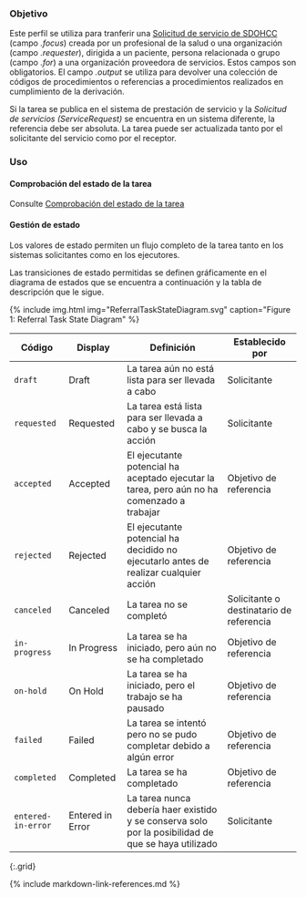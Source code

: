 ### Objetivo

Este perfil se utiliza para tranferir una [Solicitud de servicio de SDOHCC](StructureDefinition-SDOHCC-ServiceRequestCL.html) (campo *.focus*) creada por un profesional de la salud o una organización (campo *.requester*), dirigida a un paciente, persona relacionada o grupo (campo *.for*) a una organización proveedora de servicios. Estos campos son obligatorios. El campo *.output* se utiliza para devolver una colección de códigos de procedimientos o referencias a procedimientos realizados en cumplimiento de la derivación. 

Si la tarea se publica en el sistema de prestación de servicio y la *Solicitud de servicios (ServiceRequest)* se encuentra en un sistema diferente, la referencia debe ser absoluta. La tarea puede ser actualizada tanto por el solicitante del servicio como por el receptor. 

### Uso

#### Comprobación del estado de la tarea

Consulte [Comprobación del estado de la tarea](8-checking_taks_status.html)

#### Gestión de estado

Los valores de estado permiten un flujo completo de la tarea tanto en los sistemas solicitantes como en los ejecutores. 

Las transiciones de estado permitidas se definen gráficamente en el diagrama de estados que se encuentra a continuación y la tabla de descripción que le sigue. 

{% include img.html img="ReferralTaskStateDiagram.svg" caption="Figure 1: Referral Task State Diagram" %}

| Código | Display | Definición | Establecido por |
| ------ | ------- | ---------- | --------------- |
| `draft` | Draft | La tarea aún no está lista para ser llevada a cabo | Solicitante |
| `requested` | Requested | La tarea está lista para ser llevada a cabo y se busca la acción | Solicitante |
| `accepted` | Accepted | El ejecutante potencial ha aceptado ejecutar la tarea, pero aún no ha comenzado a trabajar | Objetivo de referencia |
| `rejected` | Rejected | El ejecutante potencial ha decidido no ejecutarlo antes de realizar cualquier acción | Objetivo de referencia |
| `canceled`  |Canceled  | La tarea no se completó | Solicitante o destinatario de referencia |
| `in-progress` | In Progress | La tarea se ha iniciado, pero aún no se ha completado | Objetivo de referencia |
| `on-hold`  |On Hold | La tarea se ha iniciado, pero el trabajo se ha pausado | Objetivo de referencia  |
| `failed` | Failed | La tarea se intentó pero no se pudo completar debido a algún error |  Objetivo de referencia |
| `completed` | Completed | La tarea se ha completado |  Objetivo de referencia |
| `entered-in-error` | Entered in Error | La tarea nunca debería haer existido y se conserva solo por la posibilidad de que se haya utilizado | Solicitante |
{:.grid}

{% include markdown-link-references.md %}
